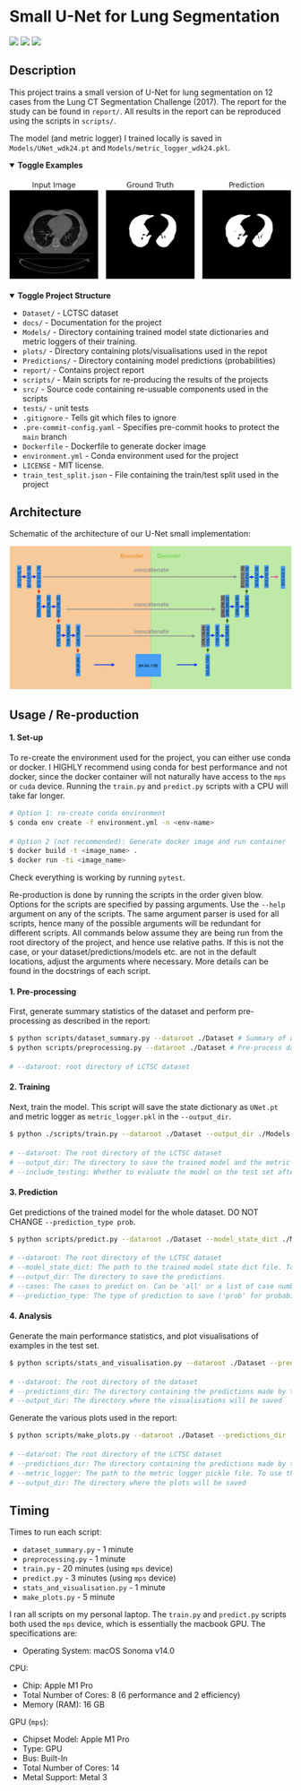 # Small U-Net for Lung Segmentation

<a href="https://pytorch.org/"><img src="https://img.shields.io/badge/PyTorch-v2.2.0-red.svg?logo=PyTorch&style=for-the-badge" /></a>
<a href="#"><img src="https://img.shields.io/badge/python-v3.12.2-blue.svg?logo=python&style=for-the-badge" /></a>
<a href="https://hub.docker.com/r/milesial/unet"><img src="https://img.shields.io/badge/docker%20image-available-blue?logo=Docker&style=for-the-badge" /></a>

## Description

This project trains a small version of U-Net for lung segmentation on 12 cases from the Lung CT Segmentation Challenge (2017). The report for the study can be found in `report/`. All results in the report can be reproduced using the scripts in `scripts/`.

The model (and metric logger) I trained locally is saved in `Models/UNet_wdk24.pt` and `Models/metric_logger_wdk24.pkl`.

<details open>
<summary><b>Toggle Examples</b></summary>
<br>
  <img src="./plots/example.png" alt="U-Net Small architecture">
</details>
<br>
<details open>
<summary><b>Toggle Project Structure</b></summary>

- `Dataset/` - LCTSC dataset
- `docs/` - Documentation for the project
- `Models/` - Directory containing trained model state dictionaries and metric loggers of their training.
- `plots/` - Directory containing plots/visualisations used in the repot
- `Predictions/` - Directory containing model predictions (probabilities)
- `report/` - Contains project report
- `scripts/` - Main scripts for re-producing the results of the projects
- `src/` - Source code containing re-usuable components used in the scripts
- `tests/` - unit tests
- `.gitignore` - Tells git which files to ignore
- `.pre-commit-config.yaml` - Specifies pre-commit hooks to protect the `main` branch
- `Dockerfile` - Dockerfile to generate docker image
- `environment.yml` - Conda environment used for the project
- `LICENSE` - MIT license.
- `train_test_split.json` - File containing the train/test split used in the project
</details>

## Architecture

Schematic of the architecture of our U-Net small implementation:

![U-Net Small architecture](./plots/UNet-Small.png)

## Usage / Re-production

#### 1. Set-up

To re-create the environment used for the project, you can either use conda or docker. I HIGHLY recommend using conda for best performance and not docker, since the docker container will not naturally have access to the `mps` or `cuda` device. Running the `train.py` and `predict.py` scripts with a CPU will take far longer.

```bash
# Option 1: re-create conda environment
$ conda env create -f environment.yml -n <env-name>

# Option 2 (not recommended): Generate docker image and run container
$ docker build -t <image_name> .
$ docker run -ti <image_name>
```

Check everything is working by running `pytest`.

Re-production is done by running the scripts in the order given blow. Options for the scripts are specified by passing arguments. Use the `--help` argument on any of the scripts. The same argument parser is used for all scripts, hence many of the possible arguments will be redundant for different scripts. All commands below assume they are being run from the root directory of the project, and hence use relative paths. If this is not the case, or your dataset/predictions/models etc. are not in the default locations, adjust the arguments where necessary. More details can be found in the docstrings of each script.

#### 1. Pre-processing

First, generate summary statistics of the dataset and perform pre-processing as described in the report:

```bash
$ python scripts/dataset_summary.py --dataroot ./Dataset # Summary of dataset
$ python scripts/preprocessing.py --dataroot ./Dataset # Pre-process data

# --dataroot: root directory of LCTSC dataset
```

#### 2. Training

Next, train the model. This script will save the state dictionary as `UNet.pt` and metric logger as `metric_logger.pkl` in the `--output_dir`.

```bash
$ python ./scripts/train.py --dataroot ./Dataset --output_dir ./Models --include_testing 1

# --dataroot: The root directory of the LCTSC dataset
# --output_dir: The directory to save the trained model and the metric logger
# --include_testing: Whether to evaluate the model on the test set after each epoch (this is necessary to re-produce the results from the report)
```

#### 3. Prediction

Get predictions of the trained model for the whole dataset. DO NOT CHANGE `--prediction_type prob`.

```bash
$ python scripts/predict.py --dataroot ./Dataset --model_state_dict ./Models/UNet_wdk24.pt --output_dir ./Predictions --cases all --prediction_type prob

# --dataroot: The root directory of the LCTSC dataset
# --model_state_dict: The path to the trained model state dict file. To use your newly trained model, replace ./Models/UNet_wdk24.pt with your the new state dict file (by default, it would have been saved in `./Models/UNet.pt`)
# --output_dir: The directory to save the predictions.
# --cases: The cases to predict on. Can be 'all' or a list of case numbers (eg. '0,3,5')
# --prediction_type: The type of prediction to save ('prob' for probabilities or 'mask' for binary masks). MUST BE 'prob' TO RE-PRODUCE RESULTS IN REPORT (we plot a precision-recall curve)
```

#### 4. Analysis

Generate the main performance statistics, and plot visualisations of examples in the test set.

```bash
$ python scripts/stats_and_visualisation.py --dataroot ./Dataset --predictions_dir ./Predictions --output_dir ./plots

# --dataroot: The root directory of the dataset
# --predictions_dir: The directory containing the predictions made by the model (should be probabilities)
# --output_dir: The directory where the visualisations will be saved
```

Generate the various plots used in the report:

```bash
$ python scripts/make_plots.py --dataroot ./Dataset --predictions_dir ./Predictions --metric_logger ./Models/metric_logger_wdk24.pkl --output_dir ./plots

# --dataroot: The root directory of the LCTSC dataset
# --predictions_dir: The directory containing the predictions made by the model (should be probabilities)
# --metric_logger: The path to the metric logger pickle file. To use the metric logger of your newly trained model, replace ./Models/metric_logger_wdk24.pkl with  ./Models/metric_logger.pkl
# --output_dir: The directory where the plots will be saved
```

## Timing

Times to run each script:
- `dataset_summary.py` - 1 minute
- `preprocessing.py` - 1 minute
- `train.py` - 20 minutes (using `mps` device)
- `predict.py` - 3 minutes (using `mps` device)
- `stats_and_visualisation.py` - 1 minute
- `make_plots.py` - 5 minute

I ran all scripts on my personal laptop. The `train.py` and `predict.py` scripts both used the `mps` device, which is essentially the macbook GPU. The specifications are:
- Operating System: macOS Sonoma v14.0

CPU:
- Chip:	Apple M1 Pro
- Total Number of Cores: 8 (6 performance and 2 efficiency)
- Memory (RAM): 16 GB

GPU (`mps`):
- Chipset Model: Apple M1 Pro
- Type: GPU
- Bus: Built-In
- Total Number of Cores: 14
- Metal Support: Metal 3
